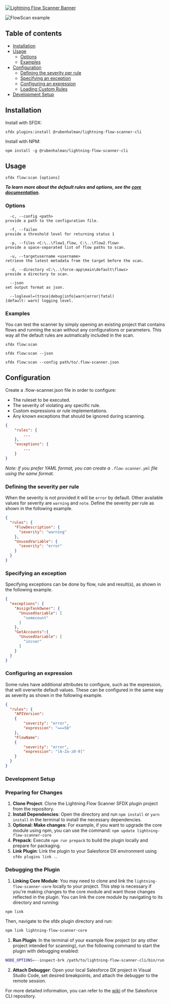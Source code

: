 [![Lightning Flow Scanner Banner](https://raw.githubusercontent.com/Flow-Scanner/lightning-flow-scanner-ce/master/media/bannerslim.png)](https://github.com/Flow-Scanner)

![FlowScan example](docs/images/sfdxgif.gif)

## Table of contents

- [Installation](#installation)
- [Usage](#usage)
  - [Options](#options)
  - [Examples](#examples)
- [Configuration](#configuration)
  - [Defining the severity per rule](#defining-the-severity-per-rule)
  - [Specifying an exception](#specifying-an-exception)
  - [Configuring an expression](#configuring-an-expression)
  - [Loading Custom Rules](#loading-custom-rules)
- [Development Setup](#development-setup)

## Installation

Install with SFDX:

```sh-session
sfdx plugins:install @rubenhalman/lightning-flow-scanner-cli
```

Install with NPM:

```sh-session
npm install -g @rubenhalman/lightning-flow-scanner-cli
```

## Usage

```sh-session
sfdx flow:scan [options]
```

***To learn more about the default rules and options, see the [core documentation](https://lightning-flow-scanner.github.io/lightning-flow-scanner-core/).***

### Options

```sh-session
  -c, --config <path>                                               provide a path to the configuration file.

  -f, --failon                                                      provide a threshold level for returning status 1

  -p, --files <C:\..\flow1.flow, C:\..\flow2.flow>                  provide a space-separated list of flow paths to scan.

  -u, --targetusername <username>                                   retrieve the latest metadata from the target before the scan.

  -d, --directory <C:\..\force-app\main\default\flows>              provide a directory to scan.

  --json                                                            set output format as json.

  --loglevel=(trace|debug|info|warn|error|fatal)                    [default: warn] logging level.
```

### Examples

You can test the scanner by simply opening an existing project that contains flows and running the scan without any configurations or parameters. This way all the default rules are autmatically included in the scan.

```sh-sessions
sfdx flow:scan
```

```sh-sessions
sfdx flow:scan --json
```

```sh-sessions
sfdx flow:scan --config path/to/.flow-scanner.json
```

## Configuration

Create a .flow-scanner.json file in order to configure:

- The ruleset to be executed.
- The severity of violating any specific rule.
- Custom expressions or rule implementations.
- Any known exceptions that should be ignored during scanning.

```json
{
    "rules": {
        ...
    },
    "exceptions": {
        ...
    }
}
```

_Note: if you prefer YAML format, you can create a `.flow-scanner.yml` file using the same format._

### Defining the severity per rule

When the severity is not provided it will be `error` by default. Other available values for severity are `warning` and `note`. Define the severity per rule as shown in the following example.

```json
{
  "rules": {
    "FlowDescription": {
      "severity": "warning"
    },
    "UnusedVariable": {
      "severity": "error"
    }
  }
}
```

### Specifying an exception

Specifying exceptions can be done by flow, rule and result(s), as shown in the following example.

```json
{
  "exceptions": {
    "AssignTaskOwner": {
      "UnusedVariable": [
        "somecount"
      ]
    },
    "GetAccounts":{
      "UnusedVariable": [
        "incvar"
      ]
    }
  }
}
```

### Configuring an expression

Some rules have additional attributes to configure, such as the expression, that will overwrite default values. These can be configured in the same way as severity as shown in the following example.

```json
{
  "rules": {
    "APIVersion":
    {
        "severity": "error",
        "expression": "===58"
    },
    "FlowName":
    {
        "severity": "error",
        "expression": "[A-Za-z0-9]"
    }
  }
}
```

### Development Setup

### Preparing for Changes

1. **Clone Project**: Clone the Lightning Flow Scanner SFDX plugin project from the repository.
2. **Install Dependencies**: Open the directory and run `npm install` or `yarn install` in the terminal to install the necessary dependencies.
3. **Optional: Make changes**: For example, if you want to upgrade the core module using npm, you can use the  command: `npm update lightning-flow-scanner-core`
4. **Prepack**: Execute `npm run prepack` to build the plugin locally and prepare for packaging.
5. **Link Plugin**: Link the plugin to your Salesforce DX environment using `sfdx plugins link .`.

### Debugging the Plugin

1. **Linking Core Module**: You may need to clone and link the `lightning-flow-scanner-core` locally to your project. This step is necessary if you're making changes to the core module and want those changes reflected in the plugin. You can link the core module by navigating to its directory and running:

```bash
npm link
```

Then, navigate to the sfdx plugin directory and run:

```bash
npm link lightning-flow-scanner-core
```

1. **Run Plugin**: In the terminal of your example flow project (or any other project intended for scanning), run the following command to start the plugin with debugging enabled:

```bash
NODE_OPTIONS=--inspect-brk /path/to/lightning-flow-scanner-cli/bin/run flow:scan
```

2. **Attach Debugger**: Open your local Salesforce DX project in Visual Studio Code, set desired breakpoints, and attach the debugger to the remote session.

For more detailed information, you can refer to the [wiki](https://github.com/salesforcecli/cli/wiki) of the Salesforce CLI repository.
